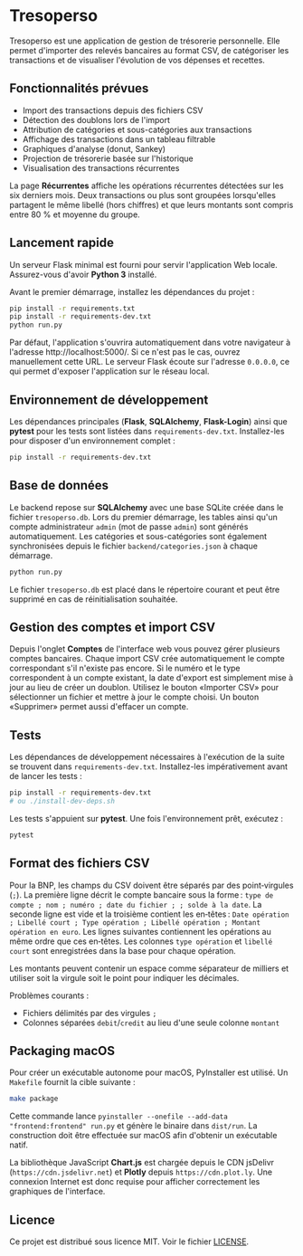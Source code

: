 # Tresoperso

Tresoperso est une application de gestion de trésorerie personnelle. Elle permet d'importer des relevés bancaires au format CSV, de catégoriser les transactions et de visualiser l'évolution de vos dépenses et recettes.

## Fonctionnalités prévues

- Import des transactions depuis des fichiers CSV
- Détection des doublons lors de l'import
- Attribution de catégories et sous-catégories aux transactions
- Affichage des transactions dans un tableau filtrable
- Graphiques d'analyse (donut, Sankey)
- Projection de trésorerie basée sur l'historique
- Visualisation des transactions récurrentes

La page **Récurrentes** affiche les opérations récurrentes détectées sur les six
derniers mois. Deux transactions ou plus sont groupées lorsqu'elles partagent le
même libellé (hors chiffres) et que leurs montants sont compris entre 80&nbsp;% et
moyenne du groupe.

## Lancement rapide

Un serveur Flask minimal est fourni pour servir l'application Web locale. Assurez-vous d'avoir **Python&nbsp;3** installé.

Avant le premier démarrage, installez les dépendances du projet&nbsp;:

```bash
pip install -r requirements.txt
pip install -r requirements-dev.txt
python run.py
```

Par défaut, l'application s'ouvrira automatiquement dans votre navigateur à l'adresse http://localhost:5000/.
Si ce n'est pas le cas, ouvrez manuellement cette URL.
Le serveur Flask écoute sur l'adresse `0.0.0.0`, ce qui permet d'exposer
l'application sur le réseau local.

## Environnement de développement

Les dépendances principales (**Flask**, **SQLAlchemy**, **Flask-Login**) ainsi que
**pytest** pour les tests sont listées dans `requirements-dev.txt`. Installez-les
pour disposer d'un environnement complet :

```bash
pip install -r requirements-dev.txt
```

## Base de données

Le backend repose sur **SQLAlchemy** avec une base SQLite créée dans le
fichier `tresoperso.db`. Lors du premier démarrage, les tables ainsi qu'un
compte administrateur `admin` (mot de passe `admin`) sont générés
automatiquement.
Les catégories et sous-catégories sont également synchronisées depuis le fichier
`backend/categories.json` à chaque démarrage.

```bash
python run.py
```

Le fichier `tresoperso.db` est placé dans le répertoire courant et peut être
supprimé en cas de réinitialisation souhaitée.

## Gestion des comptes et import CSV

Depuis l'onglet **Comptes** de l'interface web vous pouvez gérer plusieurs comptes bancaires.
Chaque import CSV crée automatiquement le compte correspondant s'il n'existe pas encore.
Si le numéro et le type correspondent à un compte existant, la date d'export est simplement mise à jour au lieu de créer un doublon.
Utilisez le bouton «Importer CSV» pour sélectionner un fichier et mettre à jour le compte choisi. Un bouton «Supprimer» permet aussi d'effacer un compte.

## Tests

Les dépendances de développement nécessaires à l'exécution de la suite se
trouvent dans `requirements-dev.txt`. Installez-les impérativement avant de
lancer les tests :

```bash
pip install -r requirements-dev.txt
# ou ./install-dev-deps.sh
```

Les tests s'appuient sur **pytest**. Une fois l'environnement prêt, exécutez :

```bash
pytest
```

## Format des fichiers CSV

Pour la BNP, les champs du CSV doivent être séparés par des point‑virgules (`;`).
La première ligne décrit le compte bancaire sous la forme :
`type de compte ; nom ; numéro ; date du fichier ; ; solde à la date`.
La seconde ligne est vide et la troisième contient les en‑têtes :
`Date opération ; Libellé court ; Type opération ; Libellé opération ; Montant opération en euro`.
Les lignes suivantes contiennent les opérations au même ordre que ces en‑têtes.
Les colonnes `type opération` et `libellé court` sont enregistrées dans la base pour chaque opération.

Les montants peuvent contenir un espace comme séparateur de milliers et
utiliser soit la virgule soit le point pour indiquer les décimales.


Problèmes courants :

- Fichiers délimités par des virgules `;`
- Colonnes séparées `debit`/`credit` au lieu d'une seule colonne `montant`

## Packaging macOS

Pour créer un exécutable autonome pour macOS, PyInstaller est utilisé. Un
`Makefile` fournit la cible suivante :

```bash
make package
```

Cette commande lance `pyinstaller --onefile --add-data "frontend:frontend" run.py`
et génère le binaire dans `dist/run`. La construction doit être effectuée sur
macOS afin d'obtenir un
exécutable natif.

La bibliothèque JavaScript **Chart.js** est chargée depuis le CDN jsDelivr
(`https://cdn.jsdelivr.net`) et **Plotly** depuis `https://cdn.plot.ly`.
Une connexion Internet est donc requise pour afficher correctement les
graphiques de l'interface.

## Licence

Ce projet est distribué sous licence MIT. Voir le fichier [LICENSE](LICENSE).

